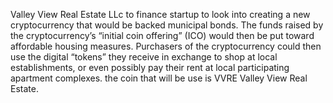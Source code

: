 Valley View Real Estate LLc to finance startup to look into creating a new cryptocurrency that would be backed municipal bonds. 
The funds raised by the cryptocurrency’s “initial coin offering” (ICO) would then be put toward affordable housing measures.
Purchasers of the cryptocurrency could then use the digital “tokens” they receive in exchange to shop at local establishments, 
or even possibly pay their rent at local participating apartment complexes.
the coin that will be use is VVRE Valley View Real Estate.
